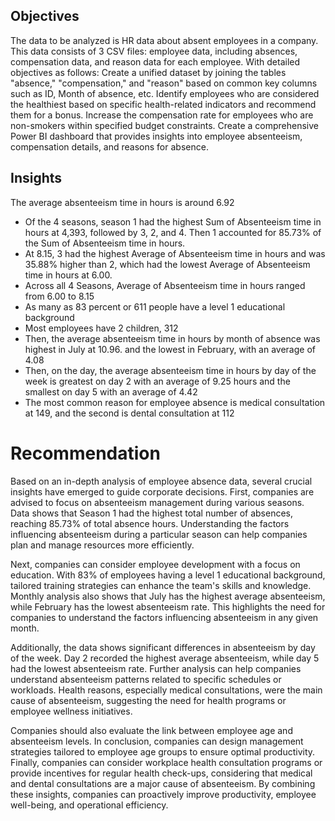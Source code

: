 ## Objectives
The data to be analyzed is HR data about absent employees in a company. This data consists of 3 CSV files: employee data, including absences, compensation data, and reason data for each employee. With detailed objectives as follows:
Create a unified dataset by joining the tables "absence," "compensation," and "reason" based on common key columns such as ID, Month of absence, etc.
Identify employees who are considered the healthiest based on specific health-related indicators and recommend them for a bonus.
Increase the compensation rate for employees who are non-smokers within specified budget constraints.
Create a comprehensive Power BI dashboard that provides insights into employee absenteeism, compensation details, and reasons for absence.

## Insights
The average absenteeism time in hours is around 6.92
- Of the 4 seasons, season 1 had the highest Sum of Absenteeism time in hours at 4,393, followed by 3, 2, and 4. Then 1 accounted for 85.73% of the Sum of Absenteeism time in hours.
- At 8.15, 3 had the highest Average of Absenteeism time in hours and was 35.88% higher than 2, which had the lowest Average of Absenteeism time in hours at 6.00.
- Across all 4 Seasons, Average of Absenteeism time in hours ranged from 6.00 to 8.15
- As many as 83 percent or 611 people have a level 1 educational background
- Most employees have 2 children, 312
- Then, the average absenteeism time in hours by month of absence was highest in July at 10.96. and the lowest in February, with an average of 4.08
- Then, on the day, the average absenteeism time in hours by day of the week is greatest on day 2 with an average of 9.25 hours and the smallest on day 5 with an average of 4.42
- The most common reason for employee absence is medical consultation at 149, and the second is dental consultation at 112

# Recommendation
Based on an in-depth analysis of employee absence data, several crucial insights have emerged to guide corporate decisions. First, companies are advised to focus on absenteeism management during various seasons. Data shows that Season 1 had the highest total number of absences, reaching 85.73% of total absence hours. Understanding the factors influencing absenteeism during a particular season can help companies plan and manage resources more efficiently.

Next, companies can consider employee development with a focus on education. With 83% of employees having a level 1 educational background, tailored training strategies can enhance the team's skills and knowledge. Monthly analysis also shows that July has the highest average absenteeism, while February has the lowest absenteeism rate. This highlights the need for companies to understand the factors influencing absenteeism in any given month.

Additionally, the data shows significant differences in absenteeism by day of the week. Day 2 recorded the highest average absenteeism, while day 5 had the lowest absenteeism rate. Further analysis can help companies understand absenteeism patterns related to specific schedules or workloads. Health reasons, especially medical consultations, were the main cause of absenteeism, suggesting the need for health programs or employee wellness initiatives.

Companies should also evaluate the link between employee age and absenteeism levels. In conclusion, companies can design management strategies tailored to employee age groups to ensure optimal productivity. Finally, companies can consider workplace health consultation programs or provide incentives for regular health check-ups, considering that medical and dental consultations are a major cause of absenteeism. By combining these insights, companies can proactively improve productivity, employee well-being, and operational efficiency.
